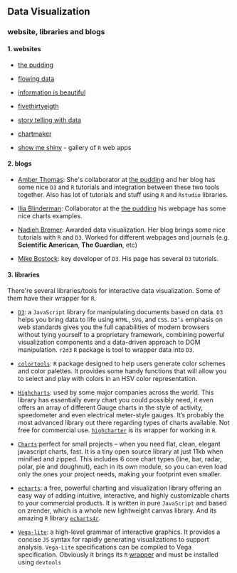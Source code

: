 ## Data Visualization
### website, libraries and blogs
#### 1. websites

- [the pudding](https://pudding.cool/)

- [flowing data](https://flowingdata.com/)

- [information is beautiful](https://informationisbeautiful.net/)

- [fivethirtyeigth](https://fivethirtyeight.com/)

- [story telling with data](http://www.storytellingwithdata.com/)

- [chartmaker](http://chartmaker.visualisingdata.com/)

- [show me shiny](https://www.showmeshiny.com/) - gallery of `R` web apps


#### 2. blogs

- [Amber Thomas](http://amber.rbind.io/):
    She's collaborator at [the pudding](https://pudding.cool/) and her blog has some nice `D3` and `R` tutorials and integration between these two tools together. Also has lot of tutorials and stuff using `R` and `Rstudio` libraries.

- [Ilia Blinderman](http://iliablinderman.com/):
    Collaborator at the [the pudding](https://pudding.cool/) his webpage has some nice charts examples.

- [Nadieh Bremer](https://www.visualcinnamon.com/2016/05/real-life-motion-effects-d3-visualization.html): Awarded data visualization. Her blog brings some nice tutorials with `R` and `D3`. Worked for different webpages and journals (e.g. **Scientific American**, **The Guardian**, etc)

- [Mike Bostock](https://bost.ocks.org/mike/): key developer of `D3`. His page has several `D3` tutorials.

#### 3. libraries

There're several libraries/tools for interactive data visualization. Some of them have their wrapper for `R`.

  - [`D3`](https://d3js.org/): a `JavaScript` library for manipulating documents based on data. `D3` helps you bring data to life using `HTML`, `SVG`, and `CSS`. `D3’s` emphasis on web standards gives you the full capabilities of modern browsers without tying yourself to a proprietary framework, combining powerful visualization components and a data-driven approach to DOM manipulation. `r2d3` `R` package is tool to wrapper data into `D3`.

  - [`colortools`](https://github.com/gastonstat/colortools): `R` package designed to help users generate color schemes and color palettes. It provides some handy functions that will allow you to select and play with colors in an HSV color representation.

  - [`Highcharts`](https://www.highcharts.com/): used by some major companies across the world. This library has essentially every chart you could possibly need, it even offers an array of different Gauge charts in the style of activity, speedometer and even electrical meter-style gauges. It’s probably the most advanced library out there regarding types of charts available. Not free for commercial use. [`highcharter`](http://jkunst.com/highcharter/) is its wrapper for working in `R`.

  - [`Charts`](http://www.chartjs.org/):perfect for small projects – when you need flat, clean, elegant javascript charts, fast. It is a tiny open source library at just 11kb when minified and zipped. This includes 6 core chart types (line, bar, radar, polar, pie and doughnut), each in its own module, so you can even load only the ones your project needs, making your footprint even smaller.

  - [`echarts`](https://ecomfe.github.io/echarts-examples/public/index.html): a free, powerful charting and visualization library offering an easy way of adding intuitive, interactive, and highly customizable charts to your commercial products. It is written in pure `JavaScript` and based on zrender, which is a whole new lightweight canvas library. And its amazing `R` library [`echarts4r`](https://echarts4r.john-coene.com/index.html).

  - [`Vega-lite`](https://vega.github.io/vega-lite/): a high-level grammar of interactive graphics. It provides a concise `JS` syntax for rapidly generating visualizations to support analysis. `Vega-Lite` specifications can be compiled to Vega specification. Obviously it brings its `R` [wrapper](https://github.com/hrbrmstr/vegalite) and must be installed using `devtools`

